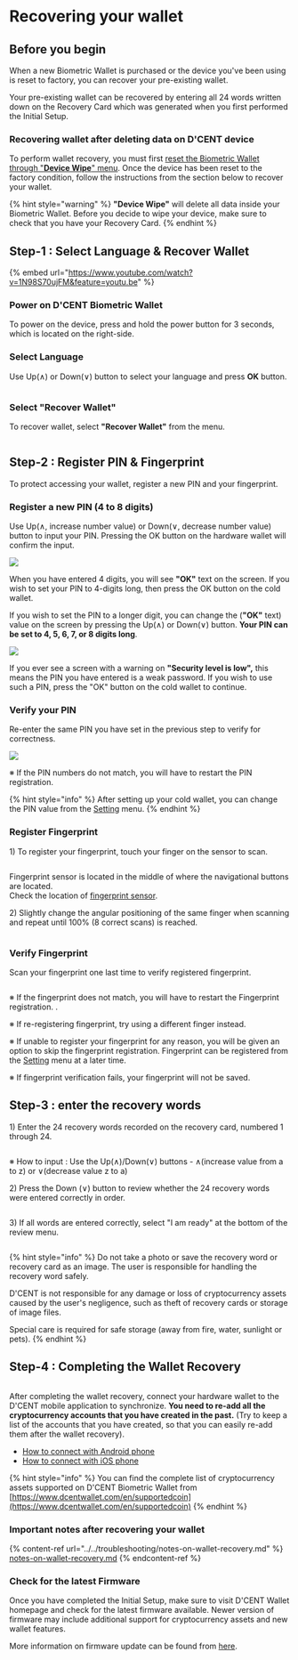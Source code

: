 # Recovering your wallet

## Before you begin <a href="#before-start" id="before-start"></a>

When a new Biometric Wallet is purchased or the device you've been using is reset to factory, you can recover your pre-existing wallet.&#x20;

Your pre-existing wallet can be recovered by entering all 24 words written down on the Recovery Card which was generated when you first performed the Initial Setup.&#x20;

### Recovering wallet after deleting data on D'CENT device&#x20;

To perform wallet recovery, you must first [reset the Biometric Wallet through "**Device Wipe**" menu](../setting-menu/#device-wipe). Once the device has been reset to the factory condition, follow the instructions from the section below to recover your wallet.&#x20;

{% hint style="warning" %}
**"Device Wipe"** will delete all data inside your Biometric Wallet. Before you decide to wipe your device, make sure to check that you have your Recovery Card.
{% endhint %}

## Step-1 : Select Language & Recover Wallet

{% embed url="https://www.youtube.com/watch?v=1N98S70ujFM&feature=youtu.be" %}

### Power on D'CENT Biometric Wallet

To power on the device, press and hold the power button for 3 seconds, which is located on the right-side.

### Select Language

Use Up(∧) or Down(∨) button to select your language and press **OK** button.

<div align="left"><img src="../../.gitbook/assets/image (2).png" alt=""></div>

### Select "Recover Wallet"

To recover wallet, select **"Recover Wallet"** from the menu.

<div align="left"><img src="../../.gitbook/assets/image (59).png" alt=""></div>

## Step-2 : Register PIN & Fingerprint

To protect accessing your wallet, register a new PIN and your fingerprint.

### Register a new PIN (4 to 8 digits)

Use Up(∧, increase number value) or Down(∨, decrease number value) button to input your PIN. Pressing the OK button on the hardware wallet will confirm the input.

![](<../../.gitbook/assets/1 (3).png>)

When you have entered 4 digits, you will see **"OK"** text on the screen. If you wish to set your PIN to 4-digits long, then press the OK button on the cold wallet.&#x20;

If you wish to set the PIN to a longer digit, you can change the (**"OK"** text) value on the screen by pressing the Up(∧) or Down(∨) button. **Your PIN can be set to 4, 5, 6, 7, or 8 digits long**.   &#x20;

![](<../../.gitbook/assets/2 (4).png>)

If you ever see a screen with a warning on **"Security level is low",** this means the PIN you have entered is a weak password. If you wish to use such a PIN, press the "OK" button on the cold wallet to continue.&#x20;

### Verify your &#xD;PIN

Re-enter the same PIN you have set in the previous step to verify for correctness.

![](<../../.gitbook/assets/3 (3).png>)

&#x20;※ If the PIN numbers do not match, you will have to restart the PIN registration.

{% hint style="info" %}
After setting up your cold wallet, you can change the PIN value from the [Setting](../setting-menu/) menu.
{% endhint %}

### Register Fingerprint

1\) To register your fingerprint, touch your finger on the sensor to scan.

<div align="left"><img src="../../.gitbook/assets/image (55).png" alt=""></div>

Fingerprint sensor is located in the middle of where the navigational buttons are located. \
Check the location of [fingerprint sensor](../setting-up.md#before-start).

2\) Slightly change the angular positioning of the same finger when scanning and repeat until 100% (8 correct scans) is reached.

<div align="left"><img src="../../.gitbook/assets/image (111).png" alt=""></div>

### Verify Fingerprint

Scan your fingerprint one last time to verify registered fingerprint.

<div align="left"><img src="../../.gitbook/assets/image (133).png" alt=""></div>

※ If the fingerprint does not match, you will have to restart the Fingerprint registration..

※ If re-registering fingerprint, try using a different finger instead.

※ If unable to register your fingerprint for any reason, you will be given an option to skip the fingerprint registration. Fingerprint can be registered from the [Setting](../setting-menu/) menu at a later time.

※ If fingerprint verification fails, your fingerprint will not be saved.

## Step-3 : enter the recovery words <a href="#id-3" id="id-3"></a>

1\) Enter the 24 recovery words recorded on the recovery card, numbered 1 through 24.

<div align="left"><img src="../../.gitbook/assets/image (181).png" alt=""></div>

※ How to input : Use the Up(∧)/Down(∨) buttons - ∧(increase value from a to z) or ∨(decrease value z to a)



2\) Press the Down (∨) button to review whether the 24 recovery words were entered correctly in order.

<div align="left"><img src="../../.gitbook/assets/image (205).png" alt=""></div>

3\) If all words are entered correctly, select "I am ready" at the bottom of the review menu.

<div align="left"><img src="../../.gitbook/assets/image (105).png" alt=""></div>

{% hint style="info" %}
Do not take a photo or save the recovery word or recovery card as an image. The user is responsible for handling the recovery word safely.&#x20;

D'CENT is not responsible for any damage or loss of cryptocurrency assets caused by the user's negligence, such as theft of recovery cards or storage of image files.&#x20;

Special care is required for safe storage (away from fire, water, sunlight or pets).
{% endhint %}

## Step-4 : Completing the Wallet Recovery

<div align="left"><img src="../../.gitbook/assets/image (109).png" alt=""></div>

After completing the wallet recovery, connect your hardware wallet to the D'CENT mobile application to synchronize. **You need to re-add all the cryptocurrency accounts that you have created in the past.** (Try to keep a list of the accounts that you have created, so that you can easily re-add them after the wallet recovery).

* [How to connect with Android phone](../android-connect/)
* [How to connect with iOS phone](../iphone-connect.md)

{% hint style="info" %}
You can find the complete list of cryptocurrency assets supported on D'CENT Biometric Wallet from [https://www.dcentwallet.com/en/supportedcoin](https://www.dcentwallet.com/en/supportedcoin)
{% endhint %}

### Important notes after recovering your wallet

{% content-ref url="../../troubleshooting/notes-on-wallet-recovery.md" %}
[notes-on-wallet-recovery.md](../../troubleshooting/notes-on-wallet-recovery.md)
{% endcontent-ref %}

### Check for the latest Firmware

Once you have completed the Initial Setup, make sure to visit D'CENT Wallet homepage and check for the latest firmware available. Newer version of firmware may include additional support for cryptocurrency assets and new wallet features.

More information on firmware update can be found from [here](../firmware-update-from-computer/).
